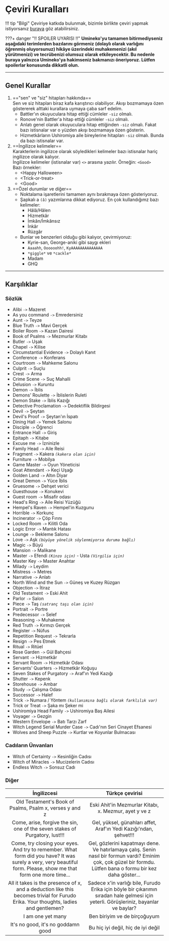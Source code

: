 # Çeviri Kuralları

!!! tip "Bilgi"
	Çeviriye katkıda bulunmak, bizimle birlikte çeviri yapmak istiyorsanız [buraya](info.md) göz atabilirsiniz.

???+ danger "!! SPOILER UYARISI !!"
	**Umineko'yu tamamen bitirmediyseniz aşağıdaki terimlerden bazılarını görmeniz (dolaylı olarak varlığını öğrenmiş oluyorsunuz) hikâye üzerindeki muhakemenizi (akıl yürütmenizi) ve tecrübenizi olumsuz olarak etkileyecektir. Bu nedenle buraya yalnızca Umineko'ya hakimseniz bakmanızı öneriyoruz. Lütfen spoilerlar konusunda dikkatli olun.**

***

## Genel Kurallar

1.  =="sen" ve "siz" hitapları hakkında==  
    Sen ve siz hitapları biraz kafa karıştırıcı olabiliyor. Akışı bozmamaya özen göstererek alttaki kurallara uymaya çaba sarf edelim.
    * Battler'ın okuyuculara hitap ettiği cümleler `-siz` olmalı.
    * Ronove'nin Battler'a hitap ettiği cümleler `-siz` olmalı.
    * Anlatı genel olarak okuyuculara hitap ettiğinden `-siz` olmalı. Fakat bazı istisnalar var o yüzden akışı bozmamaya özen gösterin.
    * Hizmetkârların Ushiromiya aile bireylerine hitapları `-siz` olmalı. Bunda da bazı istisnalar var.
2.  ==İngilizce kelimeler==  
    Karakterlerin ingilizce olarak söyledikleri kelimeler bazı istisnalar hariç ingilizce olarak kalıyor.  
	İngilizce kelimeler (istisnalar var) `<>` arasına yazılır. Örneğin: `<Good>`  
	Bazı örnekler:
    * <Happy Halloween\>
    * <Trick-or-treat\>
    * <Good\>
3.  ==Özel durumlar ve diğer==
    * Noktalama işaretlerini tamamen aynı bırakmaya özen gösteriyoruz.
    * Şapkalı a `(â)` yazımlarına dikkat ediyoruz. En çok kullandığımz bazı kelimeler:
        * Hâlâ/Hâlen
        * Hizmetkâr
        * İmkân/İmkânsız
        * İnkâr
        * Rüzgâr
    * Bunlar ve benzerleri olduğu gibi kalıyor, çevirmiyoruz:
        * Kyrie-san, George-aniki gibi saygı ekleri
        * `Aaaahh`, `Oooooohh!`, `KyAAAAAAAAAAAAAA`
        * `*giggle*` ve `*cackle*`
        * Madam
        * GHQ

***

## Karşılıklar

### Sözlük

* Alibi `->` Mazeret
* As you command `->` Emredersiniz
* Aunt `->` Teyze
* Blue Truth `->` Mavi Gerçek
* Boiler Room `->` Kazan Dairesi
* Book of Psalms `->` Mezmurlar Kitabı
* Butler `->` Uşak
* Chapel `->` Kilise
* Circumstantial Evidence `->` Dolaylı Kanıt
* Conference `->` Konferans
* Courtroom `->` Mahkeme Salonu
* Culprit `->` Suçlu
* Crest `->` Arma
* Crime Scene `->` Suç Mahalli
* Delusion `->` Kuruntu
* Demon `->` İblis
* Demons' Roulette `->` İblislerin Ruleti
* Demon Stake `->` İblis Kazığı
* Detective Proclamation `->` Dedektiflik Bildirgesi
* Devil `->` Şeytan
* Devil's Proof `->` Şeytan'ın İspatı
* Dining Hall `->` Yemek Salonu
* Disciple `->` Öğrenci
* Entrance Hall `->` Giriş
* Epitaph `->` Kitabe
* Excuse me `->` İzninizle
* Family Head `->` Aile Reisi
* Fragment `->` Kakera *`(kakera olan için)`*
* Furniture `->` Mobilya
* Game Master `->` Oyun Yöneticisi
* Goat Attendant `->` Keçi Uşağı
* Golden Land `->` Altın Diyar
* Great Demon `->` Yüce İblis
* Gruesome `->` Dehşet verici
* Guesthouse `->` Konukevi
* Guest room `->` Misafir odası
* Head's Ring `->` Aile Reisi Yüzüğü
* Hempel's Raven `->` Hempel'in Kuzgunu
* Horrible `->` Korkunç
* Incinerator `->` Çöp Fırını
* Locked Room `->` Kilitli Oda
* Logic Error `->` Mantık Hatası
* Lounge `->` Bekleme Salonu
* Love `->` Aşk *`(büyüye yönelik söylenmiyorsa duruma bağlı)`*
* Magic `->` Büyü
* Mansion `->` Malikane
* Master `->` Efendi *`(Kinzo için)`* - Usta *`(Virgilia için)`*
* Master Key `->` Master Anahtar
* Milady `->` Leydim
* Mistress `->` Metres
* Narrative `->` Anlatı
* North Wind and the Sun `->` Güneş ve Kuzey Rüzgarı
* Objection `->` İtiraz
* Old Testament `->` Eski Ahit
* Parlor `->` Salon
* Piece `->` Taş *`(satranç taşı olan için)`*
* Portrait `->` Portre
* Predecessor `->` Selef
* Reasoning `->` Muhakeme
* Red Truth `->` Kırmızı Gerçek
* Register `->` Nüfus
* Repetition Request `->` Tekrarla
* Resign `->` Pes Etmek
* Ritual `->` Ritüel
* Rose Garden `->` Gül Bahçesi
* Servant `->` Hizmetkâr
* Servant Room `->` Hizmetkâr Odası
* Servants' Quarters `->` Hizmetkâr Koğuşu
* Seven Stakes of Purgatory `->` Araf'ın Yedi Kazığı
* Shutter `->` Kepenk
* Storehouse `->` Ambar
* Study `->` Çalışma Odası
* Successor `->` Halef
* Trick `->` Numara / Yöntem *`(kullanımına bağlı olarak farklılık var)`*
* Trick or Treat `->` Şaka mı Şeker mi
* Ushiromiya Head Family `->` Ushiromiya Baş Ailesi
* Voyager `->` Gezgin
* Western Envelope `->` Batı Tarzı Zarf
* Witch Legend Serial Murder Case `->` Cadı'nın Seri Cinayet Efsanesi
* Wolves and Sheep Puzzle `->` Kurtlar ve Koyunlar Bulmacası

### Cadıların Ünvanları

* Witch of Certainty `->` Kesinliğin Cadısı
* Witch of Miracles `->` Mucizelerin Cadısı
* Endless Witch `->` Sonsuz Cadı

### Diğer

|İngilizcesi|Türkçe çevirisi|
|:---:|:---:|
|Old Testament's Book of Psalms, Psalm x, verses y and z|Eski Ahit'in Mezmurlar Kitabı, x. Mezmur, ayet y ve z|
|Come, arise, forgive the sin, one of the seven stakes of Purgatory, lust!!!|Gel, yüksel, günahları affet, Araf'ın Yedi Kazığı'ndan, şehvet!!!|
|Come, try closing your eyes. And try to remember. What form did you have? It was surely a very, very beautiful form. Please, show me that form one more time...|Gel, gözlerini kapatmayı dene. Ve hatırlamaya çalış. Senin nasıl bir formun vardı? Eminim çok, çok güzel bir formdu. Lütfen bana o formu bir kez daha göster...|
|All it takes is the presence of x, and a deduction like this becomes trivial for Furudo Erika. Your thoughts, ladies and gentlemen?|Sadece x'in varlığı bile, Furudo Erika için böyle bir çıkarımın sıradan hale gelmesi için yeterli. Görüşleriniz, bayanlar ve baylar?|
|I am one yet many|Ben biriyim ve de birçoğuyum|
|It's no good, it's no goddamn good|Bu hiç iyi değil, hiç de iyi değil|